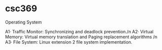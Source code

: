 # csc369
Operating System


A1·	Traffic Monitor: Synchronizing and deadlock prevention./n
A2·	Virtual Memory: Virtual memory translation and Paging replacement algorithms /n
A3·	File System: Linux extension 2 file system implementation.
